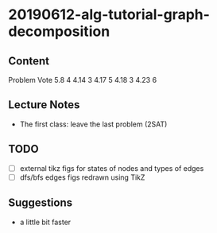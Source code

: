 # 20190612-alg-tutorial-graph-decomposition

## Content
Problem Vote
5.8		4
4.14	3
4.17	5
4.18	3
4.23	6

## Lecture Notes
- The first class: leave the last problem (2SAT)

## TODO
- [ ] external tikz figs for states of nodes and types of edges
- [ ] dfs/bfs edges figs redrawn using TikZ

## Suggestions
- a little bit faster
